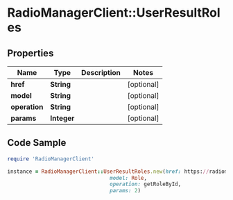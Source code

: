 # RadioManagerClient::UserResultRoles

## Properties

Name | Type | Description | Notes
------------ | ------------- | ------------- | -------------
**href** | **String** |  | [optional] 
**model** | **String** |  | [optional] 
**operation** | **String** |  | [optional] 
**params** | **Integer** |  | [optional] 

## Code Sample

```ruby
require 'RadioManagerClient'

instance = RadioManagerClient::UserResultRoles.new(href: https://radiomanager.pluxbox.com/api/v2/roles/2,
                                 model: Role,
                                 operation: getRoleById,
                                 params: 2)
```


